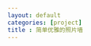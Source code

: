 ```yaml
---
layout: default
categories: [project]
title : 简单优雅的照片墙
---
```

<style type="text/css">

.photowall-container {
    padding: 0;
    margin: auto;
    width: 100%;
    height: 100%;
    position: relative;
}

.photowall-container img {
    padding: 10px 10px 15px;
    background: #fff;
    border: 1px solid #ddd;
    position: absolute;
    transition: 500ms;
}

.photowall-container img:hover {
    tranform: rotate(0);
    -webkit-transform: rotate(0);
    -webkit-transform: scale(1.2);
    -ms-transform: scale(1.2);
    transform: scale(1.2);
    box-shadow: 10px 10px 15px #ccc;
    z-index: 2700;
}


@media screen and (max-width: 750px) {
    .photowall-container img {
        padding: 2px 2px 3px;
    }
    .photowall-container img:hover {
        box-shadow: 2px 2px 3px #ccc;
    }
}


</style>
<div class="photowall-container">
</div>
<div class="clearfix"></div>
<script type="text/javascript" src="jquery-ui-1.10.2.custom.js"></script>
<script type="text/javascript">
    /* 定义随机left，top和旋转值 */

    $(document).ready(function(){
        var zindex = 2;
        var w =  tk.min($(window).width(), screen.width, screen.availWidth) - 200;
        var h =  tk.min($(window).height(), screen.height, screen.availHeight) - 200;
        
        if(tk.isMobile.any()){
            w =  w + 150;
            h =  h + 150;
        }
        
        function defineRandom(){
            var randomLeft = Math.floor(w*(Math.random())), /* 图片left值 */
            randomTop =  Math.floor(h*Math.random()) , /* 图片top值 */
            randomRotate = 20 - Math.floor(40*Math.random()); /* 图片旋转角度 */
            return {
                left: randomLeft,
                top: randomTop,
                rotate:randomRotate
            }
        }
        
        
        function draggableNote(){
            $(".photowall-container img").draggable({
                containment: $(".photowall-container"),
                zIndex: 2700,
                start: function(){
                    $(this).css({"transform":"rotate(0deg)","cursor": "crosshair"}); /* 开始拖动图片旋转为0，鼠标样式改变 */
                },
                stop: function(){
                    var _obj = defineRandom();
                    zindex = zindex + 1;
                    $(this).css({"transform":"rotate("+_obj.rotate+"deg)","cursor": "pointer", "z-index":zindex}); /* 停止拖动，旋转为随机的 */
                }
            });
            
        }
        
        function changeSize(){
            $(".photowall-container img").each(function(i,v){
                var img = $(v);
                if(tk.isMobile.any()){
                    img.css("width","35%");
                }else{
                    img.css("width","15%");
                }
                
            })
        }
        
        function getImageClassIndex(){
            return Math.ceil(Math.random()*6);
        }
        
        function defineSevenDiv($own){
            var _obj = defineRandom();
            $own.css({"transform":"rotate("+_obj.rotate+"deg)"}); /* 设置随机旋转值 */
            $own.animate({left: _obj.left+"px",top: _obj.top+"px"}); /* 随机排布 */
        }
        
        
        function addTag(img){
            var className = "note-" + getImageClassIndex();
            $(".photowall-container").append("<img class=\""+className+"\" src=\""+img.url+"\">");
            defineSevenDiv($(".photowall-container").find("img:last"));
        }
        
        $.get("photowall_data.json",function(d){
            for(var i in d){
                addTag(d[i]);
            } 
            
            /* 拖动祝福卡片 */
            draggableNote();
            changeSize();
        },"json");
        
    });
</script>
